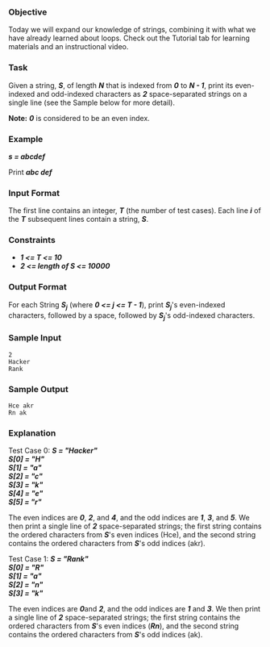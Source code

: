 ### Objective
Today we will expand our knowledge of strings, combining it with what we have already learned about loops. Check out the Tutorial tab for learning materials and an instructional video.

### Task
Given a string, ***S***, of length ***N*** that is indexed from ***0*** to ***N - 1***, print its even-indexed and odd-indexed characters as ***2*** space-separated strings on a single line (see the Sample below for more detail).

**Note:**  ***0*** is considered to be an even index.

### Example
***s = abcdef***

Print ***abc def***

### Input Format

The first line contains an integer, ***T*** (the number of test cases).
Each line ***i*** of the ***T*** subsequent lines contain a string, ***S***.

### Constraints
- ***1 <= T <= 10***
- ***2 <= length of S <= 10000***

### Output Format

For each String ***S<sub>j</sub>*** (where ***0 <= j <= T - 1***), print ***S<sub>j</sub>***'s even-indexed characters, followed by a space, followed by ***S<sub>j</sub>***'s odd-indexed characters.

### Sample Input
```
2
Hacker
Rank
```
### Sample Output
```
Hce akr
Rn ak
```
### Explanation

Test Case 0: ***S = "Hacker"  
S[0] = "H"  
S[1] = "a"  
S[2] = "c"  
S[3] = "k"  
S[4] = "e"  
S[5] = "r"***

The even indices are ***0***, ***2***, and ***4***, and the odd indices are ***1***, ***3***, and ***5***. We then print a single line of ***2*** space-separated strings; the first string contains the ordered characters from ***S***'s even indices (Hce), and the second string contains the ordered characters from ***S***'s odd indices (akr).

Test Case 1: ***S = "Rank"  
S[0] = "R"  
S[1] = "a"  
S[2] = "n"  
S[3] = "k"***

The even indices are ***0***and ***2***, and the odd indices are ***1*** and ***3***. We then print a single line of ***2*** space-separated strings; the first string contains the ordered characters from ***S***'s even indices (***Rn***), and the second string contains the ordered characters from ***S***'s odd indices (ak).
